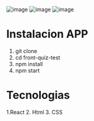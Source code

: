 ![image](https://github.com/KevinCastaneda10/front-quiz-test/assets/153697949/53800f44-9b59-4dd1-a827-29d74c02610f)
![image](https://github.com/KevinCastaneda10/front-quiz-test/assets/153697949/cfa37398-9cc1-41d0-b23f-1a6328abf662)
![image](https://github.com/KevinCastaneda10/front-quiz-test/assets/153697949/a709e7b6-abb7-4a7c-81e2-bc262eeacf4e)




# Instalacion APP

1. git clone
2. cd front-quiz-test
3. npm install
4. npm start

# Tecnologias
1.React
2. Html
3. CSS
